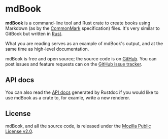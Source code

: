 # mdBook

**mdBook** is a command-line tool and Rust crate to create books using Markdown
(as by the [CommonMark](https://commonmark.org/) specification) files. It's very
similar to GitBook but written in [Rust](http://www.rust-lang.org).

What you are reading serves as an example of mdBook's output, and at the
same time as high-level documentation.

mdBook is free and open source; the source code is on
[GitHub](https://github.com/rust-lang/mdBook). You can post issues and feature
requests can on the [GitHub issue
tracker](https://github.com/rust-lang/mdBook/issues).

## API docs

You can also read the [API
docs](https://docs.rs/mdbook/*/mdbook/) generated by Rustdoc if you would like
to use mdBook as a crate to, for examle, write a new renderer.

## License

mdBook, and all the source code, is released under the [Mozilla Public License
v2.0](https://www.mozilla.org/MPL/2.0/).
